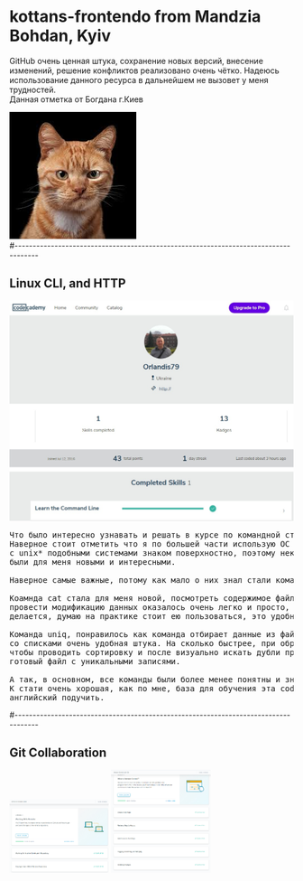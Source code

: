 # kottans-frontendо from Mandzia Bohdan, Kyiv 
GitHub очень ценная штука, сохранение новых версий, внесение изменений, решение конфликтов реализовано очень чётко. Надеюсь использование данного ресурса в дальнейшем не вызовет у меня трудностей.<br>
Данная отметка от  Богдана г.Киев

<img src="https://github.com/Orlandis/kottans-frontend/blob/master/bobcat.jpg" width="225" height="225"/><br>
#------------------------------------------------------------------------------------<br>
## Linux CLI, and HTTP<br>
<img src="https://github.com/Orlandis/kottans-frontend/blob/master/task_linux_cli/MandziaBM_kottans_comLine.jpg">

<pre>
Что было интересно узнавать и решать в курсе по командной строке.
Наверное стоит отметить что я по большей части использую ОС Windows и пока 
с unix* подобными системами знаком поверхностно, поэтому некоторые команды 
были для меня новыми и интересными.

Наверное самые важные, потому как мало о них знал стали команды cat, uniq.

Коамнда cat стала для меня новой, посмотреть содержимое файла, перенаправить в новый или 
провести модификацию данных оказалось очень легко и просто, буквально одной строчкой всё 
делается, думаю на практике стоит ею пользоваться, это удобно. 

Команда uniq, понравилось как команда отбирает данные из файла и отбрасывает дубли, думаю для работы
со списками очень удобная штука. На сколько быстрее, при обработке каких-либо списков, вместо того 
чтобы проводить сортировку и после визуально искать дубли пройтись этой командой и получаешь на выходе 
готовый файл с уникальными записями.

А так, в основном, все команды были более менее понятны и знакомы.
К стати очень хорошая, как по мне, база для обучения эта codecademy.com, и знания можно подтянуть и 
английский подучить.
</pre>
#------------------------------------------------------------------------------------<br>
## Git Collaboration<br>
<img src="https://github.com/Orlandis/kottans-frontend/blob/master/task_git_collaboration/Git1.bmp" width="35%">
<img src="https://github.com/Orlandis/kottans-frontend/blob/master/task_git_collaboration/Git2.bmp" width="35%">
